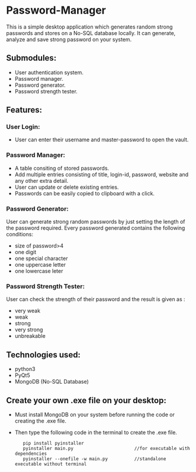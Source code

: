 # Password-Manager
This is a simple desktop application which generates random strong passwords and stores on a No-SQL database locally.
It can generate, analyze and save strong password on your system.
## Submodules:
 * User authentication system.
 * Password manager.
 * Password generator.
 * Password strength tester.
## Features:
 ### User Login:
 * User can enter their username and master-password to open the vault.
### Password Manager:
 * A table consiting of stored passwords.
 * Add multiple entries consisting of title, login-id, password, website and any other extra detail.
 * User can update or delete existing entries.
* Passwords can be easily copied to clipboard with a click.

### Password Generator:
User can generate strong random passwords by just setting the length of the password required.
Every password generated contains the following conditions:
* size of password>4 
* one digit 
* one special character
* one uppercase letter
* one lowercase leter

### Password Strength Tester:
User can check the strength of their password and the result is given as :
* very weak
* weak
* strong
* very strong
* unbreakable
## Technologies used:
* python3
* PyQt5
* MongoDB (No-SQL Database)

## Create your own .exe file on your desktop:
 * Must install MongoDB on your system before running the code or creating the .exe file.
 * Then type the following code in the terminal to create the .exe file.
        
          pip install pyinstaller
          pyinstaller main.py                       //for executable with dependencies
          pyinstaller --onefile -w main.py          //standalone executable without terminal
